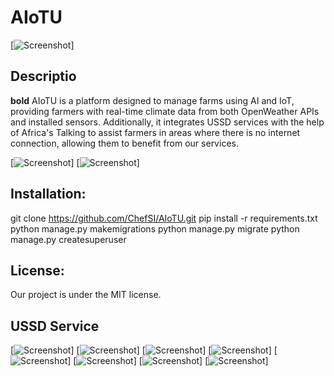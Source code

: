 # AIoTU
[![Screenshot](./rimagro.PNG)]
## Descriptio
**bold** AIoTU is a platform designed to manage farms using AI and IoT, providing farmers with real-time climate data from both OpenWeather APIs and installed sensors. Additionally, it integrates USSD services with the help of Africa's Talking to assist farmers in areas where there is no internet connection, allowing them to benefit from our services.

[![Screenshot](images/admin.PNG)]
[![Screenshot](images/login.PNG)]


## Installation:
git clone https://github.com/ChefSI/AIoTU.git
pip install -r requirements.txt
python manage.py makemigrations
python manage.py migrate
python manage.py createsuperuser

## License:
Our project is under the MIT license.

## USSD Service

[![Screenshot](images/USSD1.PNG)]
[![Screenshot](images/USSD2.PNG)]
[![Screenshot](images/USSD3.PNG)]
[![Screenshot](images/USSD4.PNG)]
[![Screenshot](images/USSD9.PNG)]
[![Screenshot](images/USSD6.PNG)]
[![Screenshot](images/USSD7.PNG)]
[![Screenshot](images/USSD8.PNG)]

